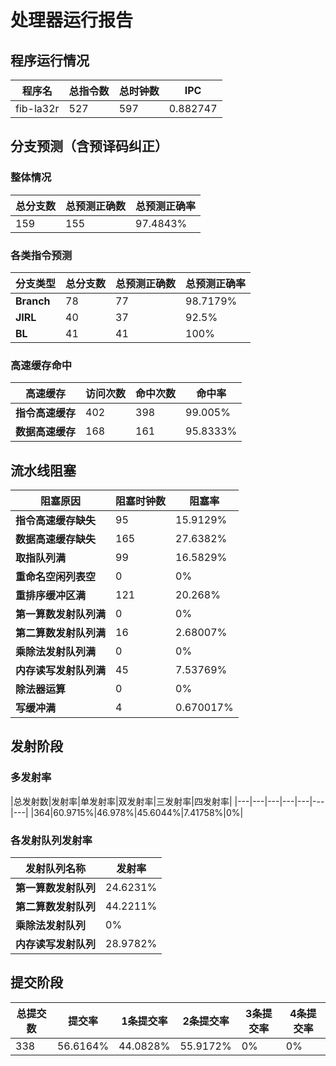 # 处理器运行报告
## 程序运行情况
|程序名|总指令数|总时钟数|IPC|
|---|---|---|---|
|fib-la32r|527|597|0.882747|

## 分支预测（含预译码纠正）
### 整体情况
|总分支数|总预测正确数|总预测正确率|
|---|---|---|
|159|155|97.4843%|

### 各类指令预测
|分支类型|总分支数|总预测正确数|总预测正确率|
|---|---|---|---|
|**Branch**| 78 | 77 | 98.7179%|
|**JIRL**| 40 | 37 | 92.5%|
|**BL**| 41 | 41 | 100%|

### 高速缓存命中
|高速缓存|访问次数|命中次数|命中率|
|---|---|---|---|
|**指令高速缓存**| 402 | 398 | 99.005%|
|**数据高速缓存**| 168 | 161 | 95.8333%|
## 流水线阻塞
|阻塞原因|阻塞时钟数|阻塞率|
|---|---|---|
|**指令高速缓存缺失**| 95 | 15.9129%|
|**数据高速缓存缺失**| 165 | 27.6382%|
|**取指队列满**| 99 | 16.5829%|
|**重命名空闲列表空**|0 | 0%|
|**重排序缓冲区满**|121 | 20.268%|
|**第一算数发射队列满**|0 | 0%|
|**第二算数发射队列满**|16 | 2.68007%|
|**乘除法发射队列满**|0 | 0%|
|**内存读写发射队列满**|45 | 7.53769%|
|**除法器运算**|0 | 0%|
|**写缓冲满**|4 | 0.670017%|

## 发射阶段
### 多发射率
|总发射数|发射率|单发射率|双发射率|三发射率|四发射率|
|---|---|---|---|---|---|---|
|364|60.9715%|46.978%|45.6044%|7.41758%|0%|

### 各发射队列发射率
|发射队列名称|发射率|
|---|---|
|**第一算数发射队列**|24.6231%|
|**第二算数发射队列**|44.2211%|
|**乘除法发射队列**|0%|
|**内存读写发射队列**|28.9782%|

## 提交阶段
|总提交数|提交率|1条提交率|2条提交率|3条提交率|4条提交率|
|---|---|---|---|---|---|
|338|56.6164%|44.0828%|55.9172%|0%|0%|

